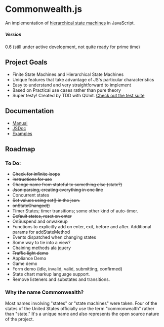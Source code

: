 # Commonwealth.js

An implementation of [hierarchical state machines](http://bears.ece.ucsb.edu/class/ece253/samek0311.pdf) in JavaScript.

##### Version
0.6 (still under active development, not quite ready for prime time)

## Project Goals
- Finite State Machines and Hierarchical State Machines
- Unique features that take advantage of JS's particular characteristics
- Easy to understand and very straightforward to implement
- Based on Practical use cases rather than pure theory
- Super testy! Created by TDD with QUnit. [Check out the test suite](http://htmlpreview.github.com/?http://github.com/mimshwright/commonwealth.js/master/test/index.html)

## Documentation

- [Manual](http://htmlpreview.github.com/?http://github.com/mimshwright/commonwealth.js/master/MANUAL.md)
- [JSDoc](http://htmlpreview.github.com/?http://github.com/mimshwright/commonwealth.js/master/docs/index.html)
- [Examples](https://github.com/mimshwright/commonwealth.js/blob/master/examples/index.html)

## Roadmap

### To Do:
- ~~Check for infinite loops~~
- ~~Instructions for use~~
- ~~Change name from stateful to something else (state?)~~
- ~~Json parsing, creating everything in one line~~
- Concurrent states
- ~~Set values using set() in the json.~~
- ~~onStateChanged()~~
- Timer States; timer transitions; some other kind of auto-timer.
- ~~Default states, reset on enter~~
- OnSuspend and onwakeup
- Functions to explicitly add on enter, exit, before and after. Additional params for addStateMethod
- Events dispatched when changing states
- Some way to tie into a view?
- Chaining methods ala jquery
- ~~Traffic light demo~~
- Appliance Demo
- Game demo
- Form demo (idle, invalid, valid, submitting, confirmed)
- State chart markup language support.
- Remove listeners and substates and transitions.

### Why the name Commonwealth?
Most names involving "states" or "state machines" were taken. Four of the states of the United States officially use the term "commonwealth" rather than "state." It's a unique name and also represents the open source nature of the project.